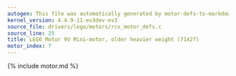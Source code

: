 ```yaml
---
autogen: This file was automatically generated by motor-defs-to-markdown.py
kernel_version: 4.4.9-11-ev3dev-ev3
source_file: drivers/lego/motors/rcx_motor_defs.c
source_line: 25
title: LEGO Motor 9V Mini-motor, older heavier weight (71427)
motor_index: 7
---
```


{% include motor.md %}
